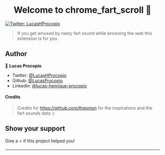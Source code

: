 <h1 align="center">Welcome to chrome_fart_scroll 👋</h1>
<p>
  <a href="https://twitter.com/LucasHProcopio" target="_blank">
    <img alt="Twitter: LucasHProcopio" src="https://img.shields.io/twitter/follow/LucasHProcopio.svg?style=social" />
  </a>
</p>

> If you get amused by nasty fart sound while browsing the web this extension is for you

## Author

👤 **Lucas Procopio**

* Twitter: [@LucasHProcopio](https://twitter.com/LucasHProcopio)
* Github: [@LucasProcopio](https://github.com/LucasProcopio)
* LinkedIn: [@lucas-henrique-procopio](https://linkedin.com/in/lucas-henrique-procopio)

#### Credits

> Credits for https://github.com/theonion for the inspirations and the fart sounds data :)

## Show your support

Give a ⭐️ if this project helped you!

***
